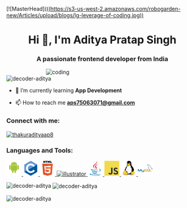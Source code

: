 [![MasterHead](([(https://s3-us-west-2.amazonaws.com/robogarden-new/Articles/upload/blogs/lg-leverage-of-coding.jpg))](https://rishavchanda.io)
<h1 align="center">Hi 👋, I'm Aditya Pratap Singh</h1>
<h3 align="center">A passionate frontend developer from India</h3>
<img align="right" alt="coding" width="400" src="https://media.tenor.com/gTg8ZSZMR6YAAAAM/scaler-create-impact.gif">

<p align="left"> <img src="https://komarev.com/ghpvc/?username=decoder-aditya&label=Profile%20views&color=0e75b6&style=flat" alt="decoder-aditya" /> </p>

- 🌱 I’m currently learning **App Development**

- 📫 How to reach me **aps75063071@gmail.com**

<h3 align="left">Connect with me:</h3>
<p align="left">
<a href="https://instagram.com/thakuradityaap8" target="blank"><img align="center" src="https://raw.githubusercontent.com/rahuldkjain/github-profile-readme-generator/master/src/images/icons/Social/instagram.svg" alt="thakuradityaap8" height="30" width="40" /></a>
</p>

<h3 align="left">Languages and Tools:</h3>
<p align="left"> <a href="https://developer.android.com" target="_blank" rel="noreferrer"> <img src="https://raw.githubusercontent.com/devicons/devicon/master/icons/android/android-original-wordmark.svg" alt="android" width="40" height="40"/> </a> <a href="https://www.cprogramming.com/" target="_blank" rel="noreferrer"> <img src="https://raw.githubusercontent.com/devicons/devicon/master/icons/c/c-original.svg" alt="c" width="40" height="40"/> </a> <a href="https://www.w3.org/html/" target="_blank" rel="noreferrer"> <img src="https://raw.githubusercontent.com/devicons/devicon/master/icons/html5/html5-original-wordmark.svg" alt="html5" width="40" height="40"/> </a> <a href="https://www.adobe.com/in/products/illustrator.html" target="_blank" rel="noreferrer"> <img src="https://www.vectorlogo.zone/logos/adobe_illustrator/adobe_illustrator-icon.svg" alt="illustrator" width="40" height="40"/> </a> <a href="https://www.java.com" target="_blank" rel="noreferrer"> <img src="https://raw.githubusercontent.com/devicons/devicon/master/icons/java/java-original.svg" alt="java" width="40" height="40"/> </a> <a href="https://developer.mozilla.org/en-US/docs/Web/JavaScript" target="_blank" rel="noreferrer"> <img src="https://raw.githubusercontent.com/devicons/devicon/master/icons/javascript/javascript-original.svg" alt="javascript" width="40" height="40"/> </a> <a href="https://www.linux.org/" target="_blank" rel="noreferrer"> <img src="https://raw.githubusercontent.com/devicons/devicon/master/icons/linux/linux-original.svg" alt="linux" width="40" height="40"/> </a> <a href="https://www.mysql.com/" target="_blank" rel="noreferrer"> <img src="https://raw.githubusercontent.com/devicons/devicon/master/icons/mysql/mysql-original-wordmark.svg" alt="mysql" width="40" height="40"/> </a> </p>

<p><img align="left" src="https://github-readme-stats.vercel.app/api/top-langs?username=decoder-aditya&show_icons=true&locale=en&layout=compact" alt="decoder-aditya" /></p>

<p>&nbsp;<img align="center" src="https://github-readme-stats.vercel.app/api?username=decoder-aditya&show_icons=true&locale=en" alt="decoder-aditya" /></p>

<p><img align="center" src="https://github-readme-streak-stats.herokuapp.com/?user=decoder-aditya&" alt="decoder-aditya" /></p>
